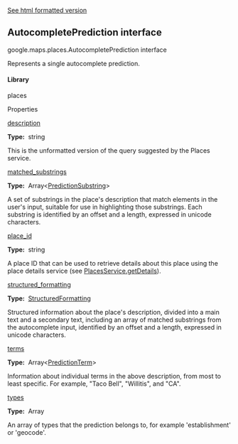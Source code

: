 [See html formatted version](https://huasofoundries.github.io/google-maps-documentation/AutocompletePrediction.html)


AutocompletePrediction interface
--------------------------------

google.maps.places.AutocompletePrediction interface

Represents a single autocomplete prediction.

#### Library

places

Properties

[description](#AutocompletePrediction.description)

**Type:**  string

This is the unformatted version of the query suggested by the Places service.

[matched\_substrings](#AutocompletePrediction.matched_substrings)

**Type:**  Array<[PredictionSubstring](PredictionSubstring.md)\>

A set of substrings in the place's description that match elements in the user's input, suitable for use in highlighting those substrings. Each substring is identified by an offset and a length, expressed in unicode characters.

[place\_id](#AutocompletePrediction.place_id)

**Type:**  string

A place ID that can be used to retrieve details about this place using the place details service (see [PlacesService.getDetails](https://developers.google.com/maps/documentation/javascript/reference/places-service#PlacesService.getDetails)).

[structured\_formatting](#AutocompletePrediction.structured_formatting)

**Type:**  [StructuredFormatting](StructuredFormatting.md)

Structured information about the place's description, divided into a main text and a secondary text, including an array of matched substrings from the autocomplete input, identified by an offset and a length, expressed in unicode characters.

[terms](#AutocompletePrediction.terms)

**Type:**  Array<[PredictionTerm](PredictionTerm.md)\>

Information about individual terms in the above description, from most to least specific. For example, "Taco Bell", "Willitis", and "CA".

[types](#AutocompletePrediction.types)

**Type:**  Array<string>

An array of types that the prediction belongs to, for example 'establishment' or 'geocode'.